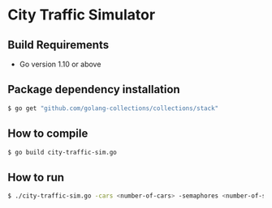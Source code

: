 # City Traffic Simulator

## Build Requirements
- Go version 1.10 or above

## Package dependency installation
```sh
$ go get "github.com/golang-collections/collections/stack"
```

## How to compile

```sh 
$ go build city-traffic-sim.go
```

## How to run

```sh 
$ ./city-traffic-sim.go -cars <number-of-cars> -semaphores <number-of-semaphores>
```

